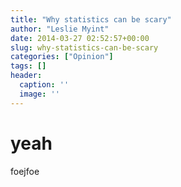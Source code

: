 ```yaml
---
title: "Why statistics can be scary"
author: "Leslie Myint"
date: 2014-03-27 02:52:57+00:00
slug: why-statistics-can-be-scary
categories: ["Opinion"]
tags: []
header:
  caption: ''
  image: ''
---
```


# yeah

foejfoe 
